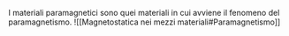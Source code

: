 I materiali paramagnetici sono quei materiali in cui avviene il fenomeno del paramagnetismo.
![[Magnetostatica nei mezzi materiali#Paramagnetismo]]